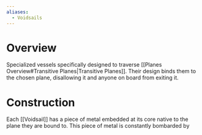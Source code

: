 ```yaml
---
aliases:
  - Voidsails
---
```

# Overview
Specialized vessels specifically designed to traverse [[Planes Overview#Transitive Planes|Transitive Planes]]. Their design binds them to the chosen plane, disallowing it and anyone on board from exiting it.
# Construction
Each [[Voidsail]] has a piece of metal embedded at its core native to the plane they are bound to. This piece of metal is constantly bombarded by 